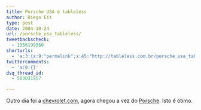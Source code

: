 ```yaml
---
title: Porsche USA é tableless
author: Diego Eis
type: post
date: 2004-10-24
url: /porsche_usa_tableless/
tweetbackscheck:
  - 1356199560
shorturls:
  - 'a:3:{s:9:"permalink";s:45:"http://tableless.com.br/porsche_usa_tableless";s:7:"tinyurl";s:26:"http://tinyurl.com/3mv6sg3";s:4:"isgd";s:19:"http://is.gd/pdvget";}'
twittercomments:
  - 'a:0:{}'
dsq_thread_id:
  - 503031957

---
```

Outro dia foi a [chevrolet.com][1], agora chegou a vez do [Porsche][2]. Isto é ótimo.

 [1]: http://www.chevrolet.com "Chevrolet"
 [2]: http://www2.porsche.com/usa/